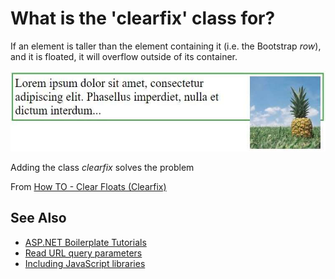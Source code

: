 # What is the 'clearfix' class for?

If an element is taller than the element containing it (i.e. the Bootstrap _row_), and it is floated, it will overflow outside of its container.

![clearfix problem](img/clearfix_prob.jpg "clearfix problem")

Adding the class _clearfix_ solves the problem

From [How TO - Clear Floats (Clearfix)](https://www.w3schools.com/howto/howto_css_clearfix.asp)

## See Also
* [ASP\.NET Boilerplate Tutorials](README.md)
* [Read URL query parameters](docs/routing.md)
* [Including JavaScript libraries](docs/libraries.md)